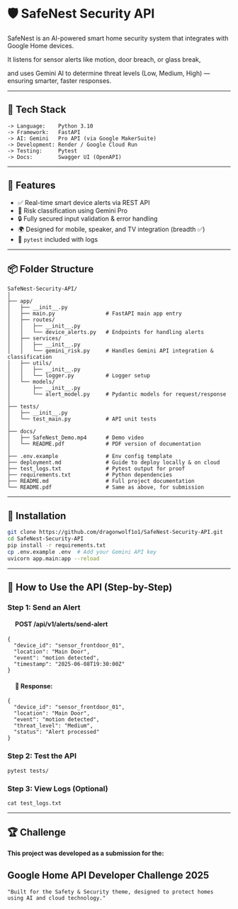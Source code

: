 # 🛡️ SafeNest Security API

SafeNest is an AI-powered smart home security system that integrates with Google Home devices.

It listens for sensor alerts like motion, door breach, or glass break,

and uses Gemini AI to determine threat levels (Low, Medium, High) — ensuring smarter, faster responses.

---

## 🧰 Tech Stack
```
-> Language:    Python 3.10
-> Framework:   FastAPI
-> AI: Gemini   Pro API (via Google MakerSuite)
-> Development: Render / Google Cloud Run
-> Testing:     Pytest
-> Docs:        Swagger UI (OpenAPI)
```
---

## 🚀 Features

- ✅ Real-time smart device alerts via REST API
- 🧠 Risk classification using Gemini Pro
- 🔒 Fully secured input validation & error handling
- 🌍 Designed for mobile, speaker, and TV integration (breadth ✅)
- 🧪 `pytest` included with logs

---

## 📦 Folder Structure
```
SafeNest-Security-API/
│
├── app/
│   ├── __init__.py
│   ├── main.py                # FastAPI main app entry
│   ├── routes/
│   │   ├── __init__.py
│   │   └── device_alerts.py   # Endpoints for handling alerts
│   ├── services/
│   │   ├── __init__.py
│   │   └── gemini_risk.py     # Handles Gemini API integration & classification
│   ├── utils/
│   │   ├── __init__.py
│   │   └── logger.py          # Logger setup
│   └── models/
│       ├── __init__.py
│       └── alert_model.py     # Pydantic models for request/response
│
├── tests/
│   ├── __init__.py
│   └── test_main.py           # API unit tests
│
├── docs/
│   ├── SafeNest_Demo.mp4      # Demo video
│   └── README.pdf             # PDF version of documentation
│
├── .env.example               # Env config template
├── deployment.md              # Guide to deploy locally & on cloud
├── test_logs.txt              # Pytest output for proof
├── requirements.txt           # Python dependencies
├── README.md                  # Full project documentation
└── README.pdf                 # Same as above, for submission
```

---

## 🔧 Installation

```bash
git clone https://github.com/dragonwolf1o1/SafeNest-Security-API.git
cd SafeNest-Security-API
pip install -r requirements.txt
cp .env.example .env  # Add your Gemini API key
uvicorn app.main:app --reload
```

---

## 🚀 How to Use the API (Step-by-Step)

### Step 1: Send an Alert
#### &ensp;&ensp; POST /api/v1/alerts/send-alert
```
{
  "device_id": "sensor_frontdoor_01",
  "location": "Main Door",
  "event": "motion detected",
  "timestamp": "2025-06-08T19:30:00Z"
}
```

#### &ensp;&ensp; 🔁 Response:

```
{
  "device_id": "sensor_frontdoor_01",
  "location": "Main Door",
  "event": "motion detected",
  "threat_level": "Medium",
  "status": "Alert processed"
}
```

### Step 2: Test the API
```
pytest tests/
```

### Step 3: View Logs (Optional)
```
cat test_logs.txt
```
---

## 🏆 Challenge

**This project was developed as a submission for the:**
## Google Home API Developer Challenge 2025
```"Built for the Safety & Security theme, designed to protect homes using AI and cloud technology."```